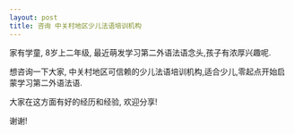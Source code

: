 ```yaml
---
layout: post
title: 咨询 中关村地区少儿法语培训机构
---
```


家有学童, 8岁上二年级, 最近萌发学习第二外语法语念头,孩子有浓厚兴趣呢.

想咨询一下大家, 中关村地区可信赖的少儿法语培训机构,适合少儿,零起点开始启蒙学习第二外语法语.

大家在这方面有好的经历和经验, 欢迎分享!

谢谢!
